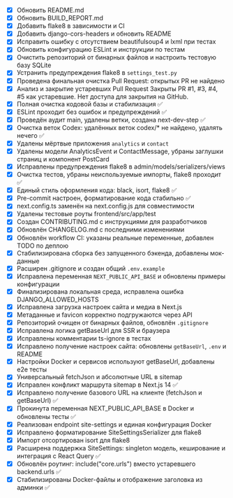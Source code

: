 - [x] Обновить README.md
- [x] Обновить BUILD_REPORT.md
- [x] Добавить flake8 в зависимости и CI
- [x] Добавить django-cors-headers и обновить README
- [x] Исправить ошибку с отсутствием beautifulsoup4 и lxml при тестах
- [x] Обновить конфигурацию ESLint и инструкции по тестам
- [x] Очистить репозиторий от бинарных файлов и настроить тестовую базу SQLite
- [x] Устранить предупреждения flake8 в `settings_test.py`
- [x] Проведена финальная очистка Pull Request: открытых PR не найдено
- [x] Анализ и закрытие устаревших Pull Request
      Закрыты PR #1, #3, #4, #5 как устаревшие. Нет доступа для закрытия на GitHub.
- [x] Полная очистка кодовой базы и стабилизация ✅
- [x] ESLint проходит без ошибок и предупреждений ✅
- [x] Проведён аудит main, удалены ветки, создана next-dev-step ✅
- [x] Очистка веток Codex: удалённых веток codex/\* не найдено, удалять нечего ✅
- [x] Удалены мёртвые приложения `analytics` и `contact`
- [x] Удалены модели AnalyticsEvent и ContactMessage, убраны заглушки страниц и компонент PostCard
- [x] Исправлены предупреждения flake8 в admin/models/serializers/views
- [x] Очистка тестов, убраны неиспользуемые импорты, flake8 проходит ✅
- [x] Единый стиль оформления кода: black, isort, flake8 ✅
- [x] Pre-commit настроен, форматирование кода стабильно ✅
- [x] next.config.ts заменён на next.config.js для совместимости
- [x] Удалены тестовые роуты frontend/src/app/test
- [x] Создан CONTRIBUTING.md с инструкциями для разработчиков
- [x] Обновлён CHANGELOG.md с последними изменениями
- [x] Обновлён workflow CI: указаны реальные переменные, добавлен TODO по деплою
- [x] Стабилизирована сборка без запущенного бэкенда, добавлены мок-данные
- [x] Расширен .gitignore и создан общий `.env.example`
- [x] Исправлена переменная `NEXT_PUBLIC_API_BASE` и обновлены примеры конфигурации
- [x] Финализирована локальная среда, исправлена ошибка DJANGO_ALLOWED_HOSTS
- [x] Исправлена загрузка настроек сайта и медиа в Next.js
- [x] Метаданные и favicon корректно подгружаются через API
- [x] Репозиторий очищен от бинарных файлов, обновлён `.gitignore`
- [x] Исправлена логика getBaseUrl для SSR и браузера
- [x] Исправлены комментарии ts-ignore в тестах
- [x] Исправлено получение настроек сайта: обновлены `getBaseUrl`, `.env` и README
- [x] Настройки Docker и сервисов используют getBaseUrl, добавлены e2e тесты
- [x] Универсальный fetchJson и абсолютные URL в sitemap
- [x] Исправлен конфликт маршрута sitemap в Next.js 14 ✅
- [x] Исправлено получение базового URL на клиенте (fetchJson и getBaseUrl) ✅
- [x] Прокинута переменная NEXT_PUBLIC_API_BASE в Docker и обновлены тесты ✅
- [x] Реализован endpoint site-settings и единая конфигурация Docker
- [x] Исправлено форматирование SiteSettingsSerializer для flake8
- [x] Импорт отсортирован isort для flake8
- [x] Расширена поддержка SiteSettings: singleton модель, кеширование и интеграция с React Query ✅
- [x] Обновлён роутинг: include("core.urls") вместо устаревшего backend.urls ✅
- [x] Стабилизированы Docker-файлы и отображение заголовка из админки ✅
